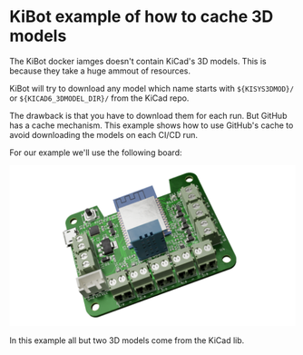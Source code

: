 # KiBot example of how to cache 3D models

The KiBot docker iamges doesn't contain KiCad's 3D models.
This is because they take a huge ammout of resources.

KiBot will try to download any model which name starts with
`${KISYS3DMOD}/` or `${KICAD6_3DMODEL_DIR}/` from the KiCad repo.

The drawback is that you have to download them for each run.
But GitHub has a cache mechanism. This example shows how to use GitHub's cache
to avoid downloading the models on each CI/CD run.

For our example we'll use the following board:

![Example](images/light_control-3D_blender_top.png)

In this example all but two 3D models come from the KiCad lib.

